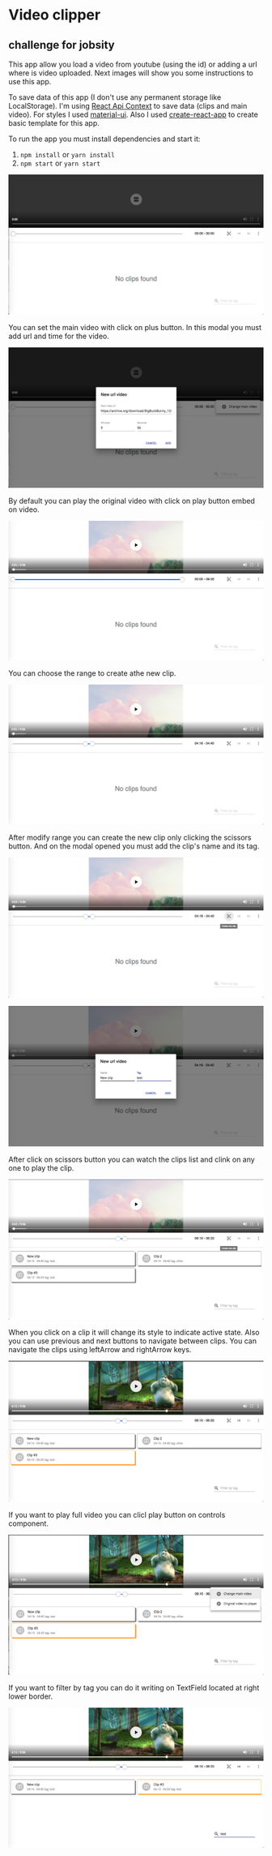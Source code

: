 # Video clipper
## challenge for jobsity

This app allow you load a video from youtube (using the id) or adding a url where is video uploaded. Next images will show you some instructions to use this app.

To save data of this app (I don't use any permanent storage like LocalStorage). I'm using [React Api Context](https://reactjs.org/docs/context.html) to save data (clips and main video). For styles I used [material-ui](https://material-ui.com/). Also I used [create-react-app](https://github.com/facebook/create-react-app) to create basic template for this app.

To run the app you must install dependencies and start it:

1. `npm install` or `yarn install`
2. `npm start` or `yarn start`

![App init](screenshots/1-init.png)

You can set the main video with click on plus button. In this modal you must add url and time for the video.

![New video](screenshots/2-modal-add-video.png)

By default you can play the original video with click on play button embed on video.

![Playing main video](screenshots/3-playing-full-video.png)

You can choose the range to create athe new clip.

![Select time to clip](screenshots/4-modify-time-to-clip.png)

After modify range you can create the new clip only clicking the scissors button. And on the modal opened you must add the clip's name and its tag.

![Add new clip](screenshots/5-create-clip.png)

![Modal new clip](screenshots/9-modal-new-clip.png)

After click on scissors button you can watch the clips list and clink on any one to play the clip.

![Clips list](screenshots/6-clips-list.png)

When you click on a clip it will change its style to indicate active state. Also you can use previous and next buttons to navigate between clips. You can navigate the clips using leftArrow and rightArrow keys.

![Playin clip](screenshots/7-playing-clip.png)

If you want to play full video you can clicl play button on controls component.

![Play main video again](screenshots/8-play-original-video.png)

If you want to filter by tag you can do it writing on TextField located at right lower border.

![Play main video again](screenshots/10-filter-by-tag.png)